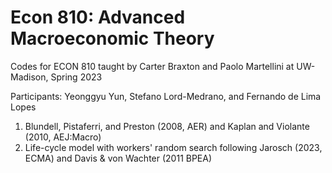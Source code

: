 # Econ 810: Advanced Macroeconomic Theory

Codes for ECON 810 taught by Carter Braxton and Paolo Martellini at UW-Madison, Spring 2023

Participants: Yeonggyu Yun, Stefano Lord-Medrano, and Fernando de Lima Lopes

1. Blundell, Pistaferri, and Preston (2008, AER) and Kaplan and Violante (2010, AEJ:Macro)
2. Life-cycle model with workers' random search following Jarosch (2023, ECMA) and Davis & von Wachter (2011 BPEA)
